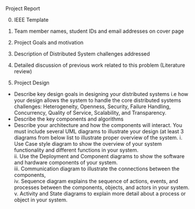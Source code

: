 Project Report

0. IEEE Template

1. Team member names, student IDs and email addresses on cover page  
2. Project Goals and motivation 
3. Description of Distributed System challenges addressed 
4. Detailed discussion of previous work related to this problem (Literature review) 
5. Project Design 
  - Describe key design goals in designing your distributed systems i.e how your design allows the system to handle the core distributed systems challenges: Heterogeneity, Openness, Security, Failure Handling, Concurrency, Quality of Service, Scalability, and Transparency. 
 - Describe the key components and algorithms 
 - Describe your architecture and how the components will interact. You must include several UML diagrams to illustrate your design (at least 3 diagrams from below list to illustrate proper overview of the system. 
   i. Use Case style diagram to show the overview of your system functionality and different functions in your system.  
   ii. Use the Deployment and Component diagrams to show the software and hardware components of your system.  
   iii. Communication diagram to illustrate the connections between the components,  
   iv. Sequence diagram explains the sequence of actions, events, and processes between the components, objects, and actors in your system.  
   v. Activity and State diagrams to explain more detail about a process or object in your system.  
